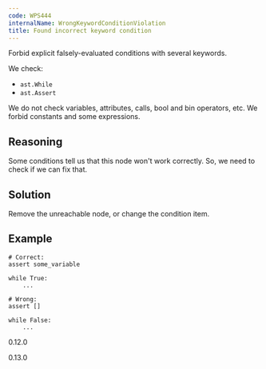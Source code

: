 ```yaml
---
code: WPS444
internalName: WrongKeywordConditionViolation
title: Found incorrect keyword condition
---
```


Forbid explicit falsely-evaluated conditions with several keywords.

We check:

  - `ast.While`
  - `ast.Assert`

We do not check variables, attributes, calls, bool and bin operators,
etc. We forbid constants and some expressions.

## Reasoning
Some conditions tell us that this node won't work correctly. So, we
need to check if we can fix that.

## Solution
Remove the unreachable node, or change the condition item.

## Example

    # Correct:
    assert some_variable
    
    while True:
        ...
    
    # Wrong:
    assert []
    
    while False:
        ...

<div class="versionadded">

0.12.0

</div>

<div class="versionchanged">

0.13.0

</div>